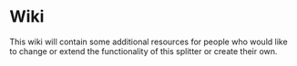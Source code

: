 # Wiki

This wiki will contain some additional resources for people who would like to change or extend the functionality of this splitter or create their own.
